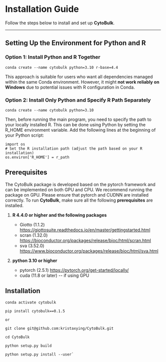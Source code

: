 # Installation Guide

Follow the steps below to install and set up **CytoBulk**.

---

## Setting Up the Environment for Python and R

### Option 1: Install Python and R Together
```
conda create --name cytobulk python=3.10 r-base=4.4
```
This approach is suitable for users who want all dependencies managed within the same Conda environment. However, it might **not work reliably on Windows** due to potential issues with R configuration in Conda.
### Option 2: Install Only Python and Specify R Path Separately

```
conda create --name cytobulk python=3.10

```
Then, before running the main program, you need to specify the path to your locally installed R. This can be done using Python by setting the R_HOME environment variable. Add the following lines at the beginning of your Python script:
```
import os
# Set the R installation path (adjust the path based on your R installation)
os.environ['R_HOME'] = r_path
```
## Prerequisites

The CytoBulk package is developed based on the pytorch framework and can be implemented on both GPU and CPU. We recommend running the package on GPU. Please ensure that pytorch and CUDNN are installed correctly. To run **CytoBulk**, make sure all the following **prerequisites** are installed.


1. **R 4.4.0 or higher and the following packages**
     - Giotto (1.1.2) <https://giottosuite.readthedocs.io/en/master/gettingstarted.html>
     - scran (1.32.0) <https://bioconductor.org/packages/release/bioc/html/scran.html>
     - sva (3.52.0) <https://www.bioconductor.org/packages/release/bioc/html/sva.html>


2. **python 3.10 or higher**
     - pytorch (2.5.1) <https://pytorch.org/get-started/locally/>
     - cuda (11.8 or later) -- if using GPU

## Installation

```
conda activate cytobulk
```

```
pip install cytobulk==0.1.5

or

git clone git@github.com:kristaxying/CytoBulk.git

cd CytoBulk

python setup.py build

python setup.py install --user`

```